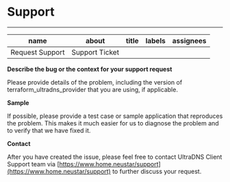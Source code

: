 # Support
---
|  name | about |title | labels |assignees|
|---|---|---|---|---|
| Request Support|Support Ticket|

**Describe the bug or the context for your support request**

Please provide details of the problem, including the version of terraform_ultradns_provider that you
are using, if applicable.

**Sample**

If possible, please provide a test case or sample application that reproduces
the problem. This makes it much easier for us to diagnose the problem and to verify that
we have fixed it.

**Contact**

After you have created the issue, please feel free to contact UltraDNS Client Support team via [https://www.home.neustar/support](https://www.home.neustar/support) to further discuss your request.
